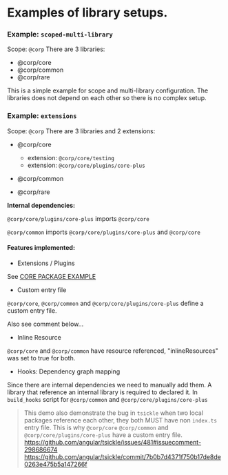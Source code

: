 # Examples of library setups.

### Example: `scoped-multi-library`

Scope: `@corp`
There are 3 libraries:

  - @corp/core
  - @corp/common
  - @corp/rare

This is a simple example for scope and multi-library configuration.
The libraries does not depend on each other so there is no complex setup.

### Example: `extensions`

Scope: `@corp`
There are 3 libraries and 2 extensions:

  - @corp/core

    - extension: `@corp/core/testing`
    - extension: `@corp/core/plugins/core-plus`

  - @corp/common
  - @corp/rare

**Internal dependencies:**

`@corp/core/plugins/core-plus` imports `@corp/core`

`@corp/common` imports `@corp/core/plugins/core-plus` and `@corp/core`

#### Features implemented:
  - Extensions / Plugins

  See [CORE PACKAGE EXAMPLE](extensions/src/@corp/core)

  - Custom entry file

  `@corp/core`, `@corp/common` and `@corp/core/plugins/core-plus` define a custom entry file.

  Also see comment below...

  - Inline Resource

  `@corp/core` and `@corp/common` have resource referenced, "inlineResources" was set to true for both.

  - Hooks: Dependency graph mapping

  Since there are internal dependencies we need to manually add them.
  A library that reference an internal library is required to declared it.
  In `build_hooks` script for `@corp/common` and `@corp/core/plugins/core-plus`

> This demo also demonstrate the bug in `tsickle` when two local packages reference each other, they both MUST have non `index.ts` entry file.
This is why `@corp/core` `@corp/common` and `@corp/core/plugins/core-plus` have a custom entry file.
https://github.com/angular/tsickle/issues/481#issuecomment-298686674
https://github.com/angular/tsickle/commit/7b0b7d4371f750b17de8de0263e475b5a147266f
